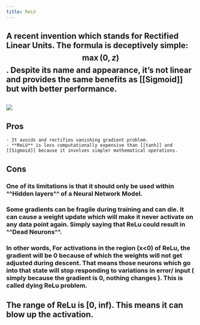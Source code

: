 ```yaml
---
title: ReLU
---
```


## A recent invention which stands for **Rectified Linear Units**. The formula is deceptively simple: $$\max(0,z)$$. Despite its name and appearance, it’s not linear and provides the same benefits as [[Sigmoid]] but with better performance.
## ![](https://firebasestorage.googleapis.com/v0/b/firescript-577a2.appspot.com/o/imgs%2Fapp%2FSLAM%2FIjmPuHK1KZ.png?alt=media&token=b7191d02-c6c5-4e99-9817-08f2ef256b46)
## Pros
    - It avoids and rectifies vanishing gradient problem.
    - **ReLU** is less computationally expensive than [[tanh]] and [[Sigmoid]] because it involves simpler mathematical operations.
## Cons
### One of its limitations is that it should only be used within ^^Hidden layers^^ of a Neural Network Model.
### Some gradients can be fragile during training and can die. It can cause a weight update which will make it never activate on any data point again. Simply saying that ReLu could result in ^^Dead Neurons^^.
### In other words, For activations in the region (x<0) of ReLu, the gradient will be 0 because of which the weights will not get adjusted during descent. That means those neurons which go into that state will stop responding to variations in error/ input ( simply because the gradient is 0, nothing changes ). This is called **dying ReLu problem**.
## The range of ReLu is [0, inf). This means it can blow up the activation.
